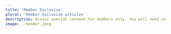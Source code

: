 ```yaml
---
title: 'Member Exclusive'
plural: 'Member Exclusive articles'
description: Access special content for members only. You will need to be a subscribed member, and logged in, in order to read these articles.
image: ./member.jpeg
---
```


